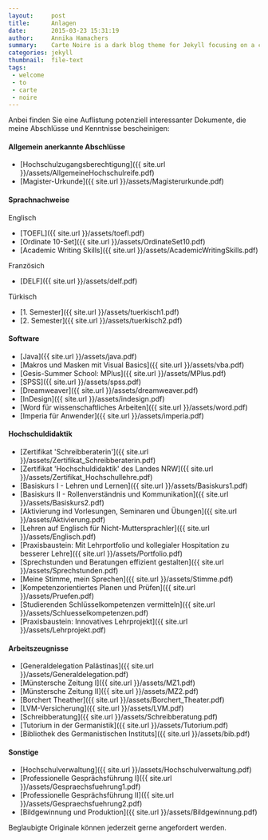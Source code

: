 ```yaml
---
layout:     post
title:      Anlagen
date:       2015-03-23 15:31:19
author:     Annika Hamachers
summary:    Carte Noire is a dark blog theme for Jekyll focusing on a clear reading experience.
categories: jekyll
thumbnail:  file-text
tags:
 - welcome
 - to
 - carte
 - noire
---
```


Anbei finden Sie eine Auflistung potenziell interessanter Dokumente, die meine Abschlüsse und Kenntnisse bescheinigen:

#### Allgemein anerkannte Abschlüsse
- [Hochschulzugangsberechtigung]({{ site.url }}/assets/AllgemeineHochschulreife.pdf)
- [Magister-Urkunde]({{ site.url }}/assets/Magisterurkunde.pdf)

#### Sprachnachweise
Englisch
- [TOEFL]({{ site.url }}/assets/toefl.pdf)
- [Ordinate 10-Set]({{ site.url }}/assets/OrdinateSet10.pdf)
- [Academic Writing Skills]({{ site.url }}/assets/AcademicWritingSkills.pdf)

Französich
- [DELF]({{ site.url }}/assets/delf.pdf)

Türkisch
- [1. Semester]({{ site.url }}/assets/tuerkisch1.pdf)
- [2. Semester]({{ site.url }}/assets/tuerkisch2.pdf)

#### Software
- [Java]({{ site.url }}/assets/java.pdf)
- [Makros und Masken mit Visual Basics]({{ site.url }}/assets/vba.pdf)
- [Gesis-Summer School: MPlus]({{ site.url }}/assets/MPlus.pdf)
- [SPSS]({{ site.url }}/assets/spss.pdf)
- [Dreamweaver]({{ site.url }}/assets/dreamweaver.pdf)
- [InDesign]({{ site.url }}/assets/indesign.pdf)
- [Word für wissenschaftliches Arbeiten]({{ site.url }}/assets/word.pdf)
- [Imperia für Anwender]({{ site.url }}/assets/imperia.pdf)

#### Hochschuldidaktik
- [Zertifikat 'Schreibberaterin']({{ site.url }}/assets/Zertifikat_Schreibberaterin.pdf)
- [Zertifikat 'Hochschuldidaktik' des Landes NRW]({{ site.url }}/assets/Zertifikat_Hochschullehre.pdf)
- [Basiskurs I - Lehren und Lernen]({{ site.url }}/assets/Basiskurs1.pdf)
- [Basiskurs II - Rollenverständnis und Kommunikation]({{ site.url }}/assets/Basiskurs2.pdf)
- [Aktivierung ind Vorlesungen, Seminaren und Übungen]({{ site.url }}/assets/Aktivierung.pdf)
- [Lehren auf Englisch für Nicht-Muttersprachler]({{ site.url }}/assets/Englisch.pdf)
- [Praxisbaustein: Mit Lehrportfolio und kollegialer Hospitation zu besserer Lehre]({{ site.url }}/assets/Portfolio.pdf)
- [Sprechstunden und Beratungen effizient gestalten]({{ site.url }}/assets/Sprechstunden.pdf)
- [Meine Stimme, mein Sprechen]({{ site.url }}/assets/Stimme.pdf)
- [Kompetenzorientiertes Planen und Prüfen]({{ site.url }}/assets/Pruefen.pdf)
- [Studierenden Schlüsselkompetenzen vermitteln]({{ site.url }}/assets/Schluesselkompetenzen.pdf)
- [Praxisbaustein: Innovatives Lehrprojekt]({{ site.url }}/assets/Lehrprojekt.pdf)

#### Arbeitszeugnisse
- [Generaldelegation Palästinas]({{ site.url }}/assets/Generaldelegation.pdf)
- [Münstersche Zeitung I]({{ site.url }}/assets/MZ1.pdf)
- [Münstersche Zeitung II]({{ site.url }}/assets/MZ2.pdf)
- [Borchert Theather]({{ site.url }}/assets/Borchert_Theater.pdf)
- [LVM-Versicherung]({{ site.url }}/assets/LVM.pdf)
- [Schreibberatung]({{ site.url }}/assets/Schreibberatung.pdf)
- [Tutorium in der Germanistik]({{ site.url }}/assets/Tutorium.pdf)
- [Bibliothek des Germanistischen Instituts]({{ site.url }}/assets/bib.pdf)


#### Sonstige
- [Hochschulverwaltung]({{ site.url }}/assets/Hochschulverwaltung.pdf)
- [Professionelle Gesprächsführung I]({{ site.url }}/assets/Gespraechsfuehrung1.pdf)
- [Professionelle Gesprächsführung II]({{ site.url }}/assets/Gespraechsfuehrung2.pdf)
- [Bildgewinnung und Produktion]({{ site.url }}/assets/Bildgewinnung.pdf)


Beglaubigte Originale können jederzeit gerne angefordert werden.
